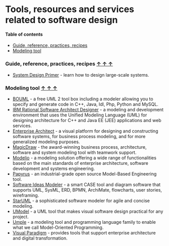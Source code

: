 # Tools, resources and services related to software design

#### Table of contents <a name="toc"></a>
* [Guide, reference, practices, recipes](#guide)
* [Modeling tool](#modeling)

### Guide, reference, practices, recipes <a name="guide"></a> [&#x2191;&nbsp;&#x2191;&nbsp;&#x2191;](#toc)
* [System Design Primer](https://github.com/donnemartin/system-design-primer) - learn how to design large-scale systems.

### Modeling tool <a name="modeling"></a> [&#x2191;&nbsp;&#x2191;&nbsp;&#x2191;](#toc)
* [BOUML](https://www.bouml.fr/) - a free UML 2 tool box including a modeler allowing you to specify and generate code in C++, Java, Idl, Php, Python and MySQL.
* [IBM Rational Software Architect Designer](https://www.ibm.com/products/rational-software-architect-designer) - a modeling and development environment that uses the Unified Modeling Language (UML) for designing architecture for C++ and Java EE (JEE) applications and web services.
* [Enterprise Architect](https://sparxsystems.com/products/ea/) - a visual platform for designing and constructing software systems, for business process modeling, and for more generalized modeling purposes.
* [MagicDraw](https://www.nomagic.com/products/magicdraw) - the award-winning business process, architecture, software and system modeling tool with teamwork support.
* [Modelio](https://www.modelio.org/) - a modeling solution offering a wide range of functionalities based on the main standards of enterprise architecture, software development and systems engineering.
* [Papyrus](http://www.eclipse.org/papyrus/) - an industrial-grade open source Model-Based Engineering tool.
* [Software Ideas Modeler](https://www.softwareideas.net/) - a smart CASE tool and diagram software that supports UML, SysML, ERD, BPMN, ArchiMate, flowcharts, user stories, wireframing.
* [StarUML](https://staruml.io/) - a sophisticated software modeler for agile and concise modeling.
* [UModel](https://www.altova.com/umodel) - a UML tool that makes visual software design practical for any project.
* [Umple](https://umple.org/) - a modeling tool and programming language family to enable what we call Model-Oriented Programming.
* [Visual Paradigm](https://www.visual-paradigm.com/) - provides tools that support enterprise architecture and digital transformation.
